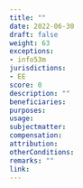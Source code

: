 ```yaml
---
title: ""
date: 2022-06-30
draft: false
weight: 63
exceptions:
- info53m
jurisdictions:
- EE
score: 0
description: "" 
beneficiaries:
purposes: 
usage:
subjectmatter:
compensation:
attribution: 
otherConditions: 
remarks: ""
link: 
---
```

